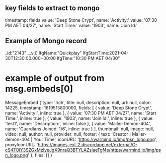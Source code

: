 ## key fields to extract to mongo
timestamp:
fields
 value: 'Deep Stone Crypt', name: 'Activity:'
 value: '07:30 PM AET 04/27', name: 'Start Time:'
 value: '1903', name: 'Join Id:'

## Example of Mongo record
_id:"2143"
__v:0
lfgName:"Quickplay"
lfgStartTime:2021-04-30T12:30:00.000+00:00
lfgTime:"10:30 PM AET 04/30"

# example of output from msg.embeds[0]
MessageEmbed {
  type: 'rich',
  title: null,
  description: null,
  url: null,
  color: 14225,
  timestamp: 1619515800000,
  fields: [
    { value: 'Deep Stone Crypt', name: 'Activity:', inline: true },
    { value: '07:30 PM AET 04/27', name: 'Start Time:', inline: true },
    { value: '1903', name: 'Join Id:', inline: true },
    { value: 'test1', name: 'Description:', inline: false },
    {
      value: 'Mailer-Demon-404',
      name: 'Guardians Joined: 1/6',
      inline: true
    }
  ],
  thumbnail: null,
  image: null,
  video: null,
  author: null,
  provider: null,
  footer: {
    text: 'Creator | Mailer-demon-404 | Your Time',
    iconURL: 'https://warmind.io/img/psn_logo.png',
    proxyIconURL: 'https://images-ext-2.discordapp.net/external/G-cS47OiY3SZGxMzIyeJgX9nraQ3BTYLAZsIaeTgf4s/https/warmind.io/img/psn_logo.png'
  },
  files: []
}